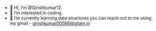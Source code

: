 - 👋 Hi, I’m @Girishkumar12
- 👀 I’m interested in coding
- 🌱 I’m currently learning data structures
  you can reach out to me using my gmail - girishkumar00586@gitam.in


